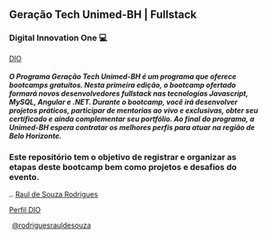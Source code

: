 ## Geração Tech Unimed-BH | Fullstack <img src="https://hermes.digitalinnovation.one/tracks/a982287c-ffb1-4c4a-87dd-ea81e7f50ac4.png" alt="Alt" style="zoom:3%;" />

### Digital Innovation One :computer:

[DIO](https://web.dio.me)

##### O Programa Geração Tech Unimed-BH é um programa que oferece bootcamps gratuitos. Nesta primeira edição, o bootcamp ofertado formará novos desenvolvedores fullstack nas tecnologias Javascript, MySQL, Angular e .NET. Durante o bootcamp, você irá desenvolver projetos práticos, participar de mentorias ao vivo e exclusivas, obter seu certificado e ainda complementar seu portfólio. Ao final do programa, a Unimed-BH espera contratar os melhores perfis para atuar na região de Belo Horizonte.

### Este repositório tem o objetivo de registrar e organizar as etapas deste bootcamp bem como projetos e desafios do evento.

<img src="https://media-exp2.licdn.com/dms/image/C560BAQHaVYd13rRz3A/company-logo_100_100/0/1638831589865?e=1662595200&v=beta&t=wY6krUZ-azxcqR5NzI8zOdUr94WtiiLFV-GeA1BZ230" alt="Alt" style="zoom:25%;" /> [Raul de Souza Rodrigues](https://www.linkedin.com/in/raul-de-souza-rodrigues-4135471b3/)

[Perfil DIO](https://web.dio.me/users/raulrodrigues1990_33357?tab=achievements)

<img src="https://cdn-icons-png.flaticon.com/512/87/87390.png" alt="Alt" style="zoom:5%;" /> [@rodriguesrauldesouza](https://www.instagram.com/rodriguesrauldesouza/)



